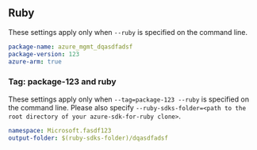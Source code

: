 ## Ruby

These settings apply only when `--ruby` is specified on the command line.

```yaml
package-name: azure_mgmt_dqasdfadsf
package-version: 123
azure-arm: true
```

### Tag: package-123 and ruby

These settings apply only when `--tag=package-123 --ruby` is specified on the command line.
Please also specify `--ruby-sdks-folder=<path to the root directory of your azure-sdk-for-ruby clone>`.

```yaml $(tag) == 'package-123' && $(ruby)
namespace: Microsoft.fasdf123
output-folder: $(ruby-sdks-folder)/dqasdfadsf
```
